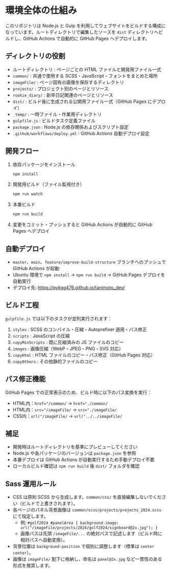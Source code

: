 # 環境全体の仕組み

このリポジトリは Node.js と Gulp を利用してウェブサイトをビルドする構成になっています。ルートディレクトリで編集したソースを `dist` ディレクトリへビルドし、GitHub Actions で自動的に GitHub Pages へデプロイします。

## ディレクトリの役割
- ルートディレクトリ : ページごとの HTML ファイルと開発用ファイル一式
- `common/` : 共通で使用する SCSS・JavaScript・フォントをまとめた場所
- `imageFile/` : ページ固有の画像を保存するディレクトリ
- `projects/` : プロジェクト別のページとリソース
- `rookie_diary/` : 新卒日記関連のページとリソース
- `dist/` : ビルド後に生成される公開用ファイル一式（GitHub Pages にデプロイ）
- `_temp/` : 一時ファイル・作業用ディレクトリ
- `gulpfile.js` : ビルドタスク定義ファイル
- `package.json` : Node.js の依存関係およびスクリプト設定
- `.github/workflows/deploy.yml` : GitHub Actions 自動デプロイ設定

## 開発フロー
1. 依存パッケージをインストール
   ```bash
   npm install
   ```
2. 開発用ビルド（ファイル監視付き）
   ```bash
   npm run watch
   ```
3. 本番ビルド
   ```bash
   npm run build
   ```
4. 変更をコミット・プッシュすると GitHub Actions が自動的に GitHub Pages へデプロイ

## 自動デプロイ
- `master`、`main`、`feature/improve-build-structure` ブランチへのプッシュで GitHub Actions が起動
- Ubuntu 環境で `npm install` → `npm run build` → GitHub Pages デプロイを自動実行
- デプロイ先: https://pykgg476.github.io/tanimoto_dev/

## ビルド工程
`gulpfile.js` では以下のタスクが並列実行されます：
1. `styles` : SCSS のコンパイル・圧縮・Autoprefixer 適用・パス修正
2. `scripts` : JavaScript の圧縮
3. `copyMinScripts` : 既に圧縮済みの JS ファイルのコピー
4. `images` : 画像圧縮（WebP・JPEG・PNG・SVG 対応）
5. `copyHtml` : HTML ファイルのコピー・パス修正（GitHub Pages 対応）
6. `copyOthers` : その他静的ファイルのコピー

## パス修正機能
GitHub Pages での正常表示のため、ビルド時に以下のパス変換を実行：
- HTML内：`href="/common/` → `href="./common/`
- HTML内：`src="/imageFile/` → `src="./imageFile/`
- CSS内：`url("/imageFile/` → `url("../../imageFile/`

## 補足
- 開発時はルートディレクトリを基準にプレビューしてください
- Node.js や各パッケージのバージョンは `package.json` を参照
- 本番デプロイは GitHub Actions が自動実行するため手動デプロイ不要
- ローカルビルド確認は `npm run build` 後 `dist/` フォルダを確認

## Sass 運用ルール
- CSS は原則 SCSS から生成します。`common/css/` を直接編集しないでください（ビルドで上書きされます）。
- 各ページのパネル背景画像は `common/scss/projects/projects_2024.scss` にて指定します。
  - 例: `#golf2024 #panelArea { background-image: url("/imageFile/projects/2024/golf2024/signboard@2x.jpg"); }`
  - 画像パスは先頭 `/imageFile/...` の絶対パスで記述します（ビルド時に相対パスへ自動変換）。
- 背景位置は `background-position` で個別に調整します（標準は `center center`）。
- 画像は `imageFile/` 配下に格納し、命名は `panel@2x.jpg` など一貫性のある形式を推奨します。

